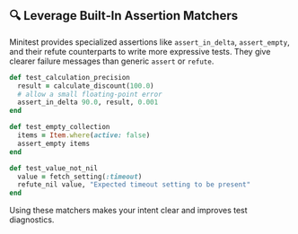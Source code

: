 ## 🔍 Leverage Built‑In Assertion Matchers
Minitest provides specialized assertions like `assert_in_delta`, `assert_empty`, and their refute counterparts to write more expressive tests. They give clearer failure messages than generic `assert` or `refute`.

```ruby
def test_calculation_precision
  result = calculate_discount(100.0)
  # allow a small floating‑point error
  assert_in_delta 90.0, result, 0.001
end

def test_empty_collection
  items = Item.where(active: false)
  assert_empty items
end

def test_value_not_nil
  value = fetch_setting(:timeout)
  refute_nil value, "Expected timeout setting to be present"
end
```

Using these matchers makes your intent clear and improves test diagnostics.